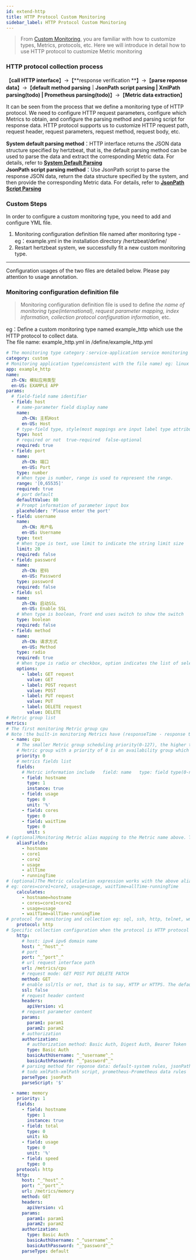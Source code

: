 ```yaml
---
id: extend-http  
title: HTTP Protocol Custom Monitoring  
sidebar_label: HTTP Protocol Custom Monitoring    
---
```


> From [Custom Monitoring](extend-point), you are familiar with how to customize types, Metrics, protocols, etc. Here we will introduce in detail how to use HTTP protocol to customize Metric monitoring   

### HTTP protocol collection process     
【**call HTTP interface**】->【**response verification **】->【**parse reponse data**】->【**default method parsing｜JsonPath script parsing | XmlPath parsing(todo) | Prometheus parsing(todo)**】->【**Metric data extraction**】

It can be seen from the process that we define a monitoring type of HTTP protocol. We need to configure HTTP request parameters, configure which Metrics to obtain, and configure the parsing method and parsing script for response data.
HTTP protocol supports us to customize HTTP request path, request header, request parameters, request method, request body, etc.   

**System default parsing method**：HTTP interface returns the JSON data structure specified by hertzbeat, that is, the default parsing method can be used to parse the data and extract the corresponding Metric data. For details, refer to [**System Default Parsing**](extend-http-default)    
**JsonPath script parsing method**：Use JsonPath script to parse the response JSON data, return the data structure specified by the system, and then provide the corresponding Metric data. For details, refer to [**JsonPath Script Parsing**](extend-http-jsonpath)    
  

### Custom Steps  

In order to configure a custom monitoring type, you need to add and configure YML file.
1. Monitoring configuration definition file named after monitoring type - eg：example.yml in the installation directory /hertzbeat/define/ 
2. Restart hertzbeat system, we successfully fit a new custom monitoring type. 

------- 
Configuration usages of the two files are detailed below. Please pay attention to usage annotation.   

### Monitoring configuration definition file   

> Monitoring configuration definition file is used to define *the name of monitoring type(international), request parameter mapping, index information, collection protocol configuration information*, etc.  

eg：Define a custom monitoring type named example_http which use the HTTP protocol to collect data.    
The file name: example_http.yml in /define/example_http.yml   

```yaml
# The monitoring type category：service-application service monitoring db-database monitoring custom-custom monitoring os-operating system monitoring
category: custom
# Monitoring application type(consistent with the file name) eg: linux windows tomcat mysql aws...
app: example_http
name:
  zh-CN: 模拟应用类型
  en-US: EXAMPLE APP
params:
  # field-field name identifier
  - field: host
    # name-parameter field display name
    name:
      zh-CN: 主机Host
      en-US: Host
    # type-field type, style(most mappings are input label type attribute)
    type: host
    # required or not  true-required  false-optional
    required: true
  - field: port
    name:
      zh-CN: 端口
      en-US: Port
    type: number
    # When type is number, range is used to represent the range.
    range: '[0,65535]'
    required: true
    # port default
    defaultValue: 80
    # Prompt information of parameter input box
    placeholder: 'Please enter the port'
  - field: username
    name:
      zh-CN: 用户名
      en-US: Username
    type: text
    # When type is text, use limit to indicate the string limit size
    limit: 20
    required: false
  - field: password
    name:
      zh-CN: 密码
      en-US: Password
    type: password
    required: false
  - field: ssl
    name:
      zh-CN: 启动SSL
      en-US: Enable SSL
    # When type is boolean, front end uses switch to show the switch
    type: boolean
    required: false
  - field: method
    name:
      zh-CN: 请求方式
      en-US: Method
    type: radio
    required: true
    # When type is radio or checkbox, option indicates the list of selectable values {name1:value1,name2:value2}
    options:
      - label: GET request
        value: GET
      - label: POST request
        value: POST
      - label: PUT request
        value: PUT
      - label: DELETE request
        value: DELETE
# Metric group list
metrics:
# The first monitoring Metric group cpu
# Note：the built-in monitoring Metrics have (responseTime - response time)
  - name: cpu
    # The smaller Metric group scheduling priority(0-127), the higher the priority. After completion of the high priority Metric group collection,the low priority Metric group will then be scheduled. Metric groups with the same priority  will be scheduled in parallel.
    # Metric group with a priority of 0 is an availability group which will be scheduled first. If the collection succeeds, the  scheduling will continue otherwise interrupt scheduling.
    priority: 0
    # metrics fields list
    fields:
      # Metric information include   field: name   type: field type(0-number: number, 1-string: string)   label-if is metrics label   unit: Metric unit
      - field: hostname
        type: 1
        instance: true
      - field: usage
        type: 0
        unit: '%'
      - field: cores
        type: 0
      - field: waitTime
        type: 0
        unit: s
# (optional)Monitoring Metric alias mapping to the Metric name above. The field used to collect interface data is not the final Metric name directly. This alias is required for mapping conversion.
    aliasFields:
      - hostname
      - core1
      - core2
      - usage
      - allTime
      - runningTime
# (optional)The Metric calculation expression works with the above alias to calculate the final required Metric value.
# eg: cores=core1+core2, usage=usage, waitTime=allTime-runningTime
    calculates:
      - hostname=hostname
      - cores=core1+core2
      - usage=usage
      - waitTime=allTime-runningTime
# protocol for monitoring and collection eg: sql, ssh, http, telnet, wmi, snmp, sdk
    protocol: http
# Specific collection configuration when the protocol is HTTP protocol
    http:
      # host: ipv4 ipv6 domain name
      host: ^_^host^_^
      # port
      port: ^_^port^_^
      # url request interface path
      url: /metrics/cpu
      # request mode: GET POST PUT DELETE PATCH
      method: GET
      # enable ssl/tls or not, that is to say, HTTP or HTTPS. The default is false
      ssl: false
      # request header content
      headers:
        apiVersion: v1
      # request parameter content
      params:
        param1: param1
        param2: param2
      # authorization
      authorization:
        # authorization method: Basic Auth, Digest Auth, Bearer Token
        type: Basic Auth
        basicAuthUsername: ^_^username^_^
        basicAuthPassword: ^_^password^_^
      # parsing method for reponse data: default-system rules, jsonPath-jsonPath script, website-website availability Metric monitoring
      # todo xmlPath-xmlPath script, prometheus-Prometheus data rules
      parseType: jsonPath
      parseScript: '$'

  - name: memory
    priority: 1
    fields:
      - field: hostname
        type: 1
        instance: true
      - field: total
        type: 0
        unit: kb
      - field: usage
        type: 0
        unit: '%'
      - field: speed
        type: 0
    protocol: http
    http:
      host: ^_^host^_^
      port: ^_^port^_^
      url: /metrics/memory
      method: GET
      headers:
        apiVersion: v1
      params:
        param1: param1
        param2: param2
      authorization:
        type: Basic Auth
        basicAuthUsername: ^_^username^_^
        basicAuthPassword: ^_^password^_^
      parseType: default
```
